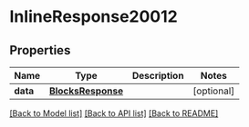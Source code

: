 # InlineResponse20012

## Properties
Name | Type | Description | Notes
------------ | ------------- | ------------- | -------------
**data** | [**BlocksResponse**](BlocksResponse.md) |  | [optional] 

[[Back to Model list]](../README.md#documentation-for-models) [[Back to API list]](../README.md#documentation-for-api-endpoints) [[Back to README]](../README.md)


